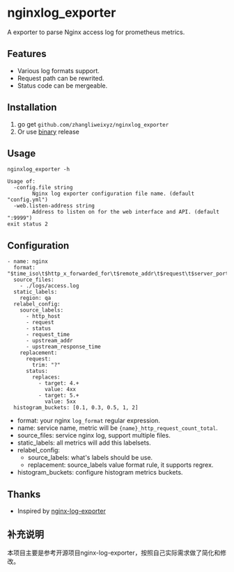 # nginxlog_exporter
A exporter to parse Nginx access log for prometheus metrics.

## Features
- Various log formats support.
- Request path can be rewrited.
- Status code can be mergeable.

## Installation
1. go get `github.com/zhangliweixyz/nginxlog_exporter`
2. Or use [binary](https://github.com/zhangliweixyz/nginxlog_exporter/releases) release

## Usage
```
nginxlog_exporter -h 

Usage of:
  -config.file string
    	Nginx log exporter configuration file name. (default "config.yml")
  -web.listen-address string
    	Address to listen on for the web interface and API. (default ":9999")
exit status 2
```

## Configuration
```
- name: nginx
  format: "$time_iso\t$http_x_forwarded_for\t$remote_addr\t$request\t$server_port\t$status\t$body_bytes_sent\t$http_referer\t\"$http_user_agent\"\t$request_time\t$upstream_addr\t$upstream_status\t$upstream_response_time\t$http_host\t$http_cookie"
  source_files:
    - ./logs/access.log
  static_labels:
    region: qa
  relabel_config:
    source_labels:
      - http_host
      - request
      - status
      - request_time
      - upstream_addr
      - upstream_response_time
    replacement:
      request:
        trim: "?"
      status:
        replaces:
          - target: 4.+
            value: 4xx
          - target: 5.+
            value: 5xx
  histogram_buckets: [0.1, 0.3, 0.5, 1, 2]
```

- format: your nginx `log_format` regular expression.
- name: service name, metric will be `{name}_http_request_count_total`.
- source_files: service nginx log, support multiple files.
- static_labels: all metrics will add this labelsets.
- relabel_config:
    * source_labels: what's labels should be use.
    * replacement: source_labels value format rule, it supports regrex.
- histogram_buckets: configure histogram metrics buckets.

## Thanks
- Inspired by [nginx-log-exporter](https://github.com/songjiayang/nginx-log-exporter)

## 补充说明
本项目主要是参考开源项目nginx-log-exporter，按照自己实际需求做了简化和修改。
